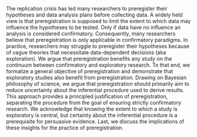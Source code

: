 The replication crisis has led many researchers to preregister their hypotheses and data analysis plans before collecting data.
A widely held view is that preregistration is supposed to limit the extent to which data may influence the hypotheses to be tested.
Only if data have no influence an analysis is considered confirmatory. 
Consequently, many researchers believe that preregistration is only applicable in confirmatory paradigms.
In practice, researchers may struggle to preregister their hypotheses because of vague theories that necessitate data-dependent decisions (aka exploration).
We argue that preregistration benefits any study on the continuum between confirmatory and exploratory research.
To that end, we formalize a general objective of preregistration and demonstrate that exploratory studies also benefit from preregistration.
Drawing on Bayesian philosophy of science, we argue that preregistration should primarily aim to reduce uncertainty about the inferential procedure used to derive results.
This approach provides a principled justification of preregistration, separating the procedure from the goal of ensuring strictly confirmatory research.
We acknowledge that knowing the extent to which a study is exploratory is central, but certainty about the inferential procedure is a prerequisite for persuasive evidence.
Last, we discuss the implications of these insights for the practice of preregistration.
